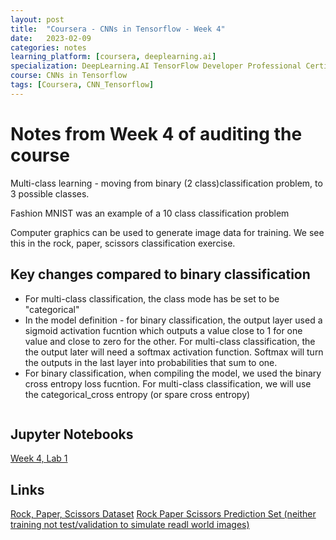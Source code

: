```yaml
---
layout: post
title:  "Coursera - CNNs in Tensorflow - Week 4"
date:   2023-02-09 
categories: notes
learning_platform: [coursera, deeplearning.ai]
specialization: DeepLearning.AI TensorFlow Developer Professional Certificate
course: CNNs in Tensorflow
tags: [Coursera, CNN_Tensorflow] 
---
```


# Notes from Week 4 of auditing the course

Multi-class learning - moving from binary (2 class)classification problem, to 3 possible classes.

Fashion MNIST was an example of a 10 class classification problem

Computer graphics can be used to generate image data for training. We see this in the rock, paper, scissors classification exercise.

## Key changes compared to binary classification

* For multi-class classification, the class mode has be set to be "categorical"
* In the model definition - for binary classification, the output layer used a sigmoid activation fucntion which outputs a value close to 1 for one value and close to zero for the other. For multi-class classification, the the output later will need a softmax activation function. Softmax will turn the outputs in the last layer into probabilities that sum to one.
* For binary classification, when compiling the model, we used the binary cross entropy loss fucntion. For multi-class classification, we will use the categorical_cross entropy (or spare cross entropy) 

```python


```

## Jupyter Notebooks

[Week 4, Lab 1](https://github.com/https-deeplearning-ai/tensorflow-1-public/blob/main/C2/W4/ungraded_lab/C2_W4_Lab_1_multi_class_classifier.ipynb)

## Links
[Rock, Paper, Scissors Dataset](http://www.laurencemoroney.com/rock-paper-scissors-dataset/)
[Rock Paper Scissors Prediction Set (neither training not test/validation to simulate readl world images)](https://storage.googleapis.com/laurencemoroney-blog.appspot.com/rps-validation.zip)


